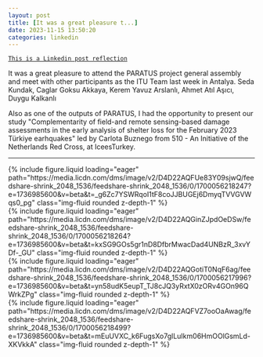 ```yaml
---
layout: post
title: [It was a great pleasure t...]
date: 2023-11-15 13:50:20
categories: linkedin
---
```


[`This is a Linkedin post reflection`](https://www.linkedin.com/feed/update/urn:li:activity:7130552607521001472)

It was a great pleasure to attend the PARATUS project general assembly and meet with other participants as the ITU Team last week in Antalya.
Seda Kundak, Caglar Goksu Akkaya, Kerem Yavuz Arslanlı, Ahmet Atıl Aşıcı, Duygu Kalkanlı 

Also as one of the outputs of PARATUS, I had the opportunity to present our study "Complementarity of field-and remote sensing-based damage assessments in the early analysis of shelter loss for the February 2023 Türkiye earhquakes" led by Carlota Buznego from 510 - An Initiative of the Netherlands Red Cross, at IceesTurkey.

<hr>
<div class="row mt-3">

<div class="col-sm mt-3 mt-md-0">{% include figure.liquid loading="eager" path="https://media.licdn.com/dms/image/v2/D4D22AQFUe83Y09sjwQ/feedshare-shrink_2048_1536/feedshare-shrink_2048_1536/0/1700056218247?e=1736985600&v=beta&t=_g6Zc7YSWRqoI1tF8coJJBUGEj6DmyqTVVGVWqs0_pg" class="img-fluid rounded z-depth-1" %}</div>
<div class="col-sm mt-3 mt-md-0">{% include figure.liquid loading="eager" path="https://media.licdn.com/dms/image/v2/D4D22AQGinZJpdOeDSw/feedshare-shrink_2048_1536/feedshare-shrink_2048_1536/0/1700056218264?e=1736985600&v=beta&t=kxSG9GOs5gr1nD8DfbrMwacDad4UNBzR_3xvYDf-_GU" class="img-fluid rounded z-depth-1" %}</div>
<div class="col-sm mt-3 mt-md-0">{% include figure.liquid loading="eager" path="https://media.licdn.com/dms/image/v2/D4D22AQGotiT0NqF6ag/feedshare-shrink_2048_1536/feedshare-shrink_2048_1536/0/1700056217996?e=1736985600&v=beta&t=yn58udK5eupT_TJ8cJQ3yRxtX0zORv4GOn96QWrkZPg" class="img-fluid rounded z-depth-1" %}</div>
<div class="col-sm mt-3 mt-md-0">{% include figure.liquid loading="eager" path="https://media.licdn.com/dms/image/v2/D4D22AQFVZ7ooOaAwag/feedshare-shrink_2048_1536/feedshare-shrink_2048_1536/0/1700056218499?e=1736985600&v=beta&t=mEuUVXC_k6FugsXo7glLuIkm06HmOOlGsmLd-XKVkkA" class="img-fluid rounded z-depth-1" %}</div>

</div>
